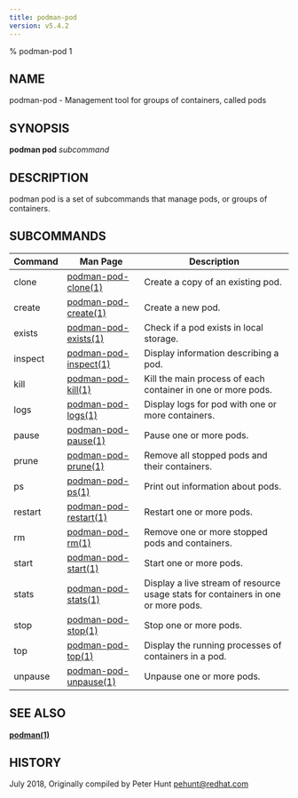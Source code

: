 ```yaml
---
title: podman-pod
version: v5.4.2
---
```


% podman-pod 1

## NAME
podman\-pod - Management tool for groups of containers, called pods

## SYNOPSIS
**podman pod** *subcommand*

## DESCRIPTION
podman pod is a set of subcommands that manage pods, or groups of containers.

## SUBCOMMANDS

| Command | Man Page                                          | Description                                                                       |
| ------- | ------------------------------------------------- | --------------------------------------------------------------------------------- |
| clone   | [podman-pod-clone(1)](podman-pod-clone.1.md)      | Create a copy of an existing pod.                                                 |
| create  | [podman-pod-create(1)](podman-pod-create.1.md)    | Create a new pod.                                                                 |
| exists  | [podman-pod-exists(1)](podman-pod-exists.1.md)    | Check if a pod exists in local storage.                                           |
| inspect | [podman-pod-inspect(1)](podman-pod-inspect.1.md)  | Display information describing a pod.                                             |
| kill    | [podman-pod-kill(1)](podman-pod-kill.1.md)        | Kill the main process of each container in one or more pods.                      |
| logs    | [podman-pod-logs(1)](podman-pod-logs.1.md)        | Display logs for pod with one or more containers.                                 |
| pause   | [podman-pod-pause(1)](podman-pod-pause.1.md)      | Pause one or more pods.                                                           |
| prune   | [podman-pod-prune(1)](podman-pod-prune.1.md)      | Remove all stopped pods and their containers.                                     |
| ps      | [podman-pod-ps(1)](podman-pod-ps.1.md)            | Print out information about pods.                                                 |
| restart | [podman-pod-restart(1)](podman-pod-restart.1.md)  | Restart one or more pods.                                                         |
| rm      | [podman-pod-rm(1)](podman-pod-rm.1.md)            | Remove one or more stopped pods and containers.                                   |
| start   | [podman-pod-start(1)](podman-pod-start.1.md)      | Start one or more pods.                                                           |
| stats   | [podman-pod-stats(1)](podman-pod-stats.1.md)      | Display a live stream of resource usage stats for containers in one or more pods. |
| stop    | [podman-pod-stop(1)](podman-pod-stop.1.md)        | Stop one or more pods.                                                            |
| top     | [podman-pod-top(1)](podman-pod-top.1.md)          | Display the running processes of containers in a pod.                             |
| unpause | [podman-pod-unpause(1)](podman-pod-unpause.1.md)  | Unpause one or more pods.                                                         |

## SEE ALSO
**[podman(1)](podman.1.md)**

## HISTORY
July 2018, Originally compiled by Peter Hunt <pehunt@redhat.com>
